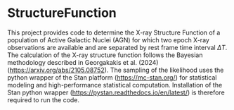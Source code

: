 # StructureFunction

This project provides code to determine the X-ray Structure Function of a population of Active Galactic Nuclei (AGN) for which two epoch X-ray observations are available and are separated by rest frame time interval $\Delta T$. The calculation of the X-ray structure function follows the Bayesian methodology described in Georgakakis et al. (2024) (https://arxiv.org/abs/2105.08752). The sampling of the likelihood uses the python wrapper of the Stan platform (https://mc-stan.org/) for statistical modeling and high-performance statistical computation. Installation of the Stan python wrapper (https://pystan.readthedocs.io/en/latest/) is therefore required to run the code. 